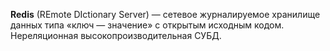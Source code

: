 **Redis** (REmote DIctionary Server) — сетевое журналируемое хранилище данных 
типа «ключ — значение» с открытым исходным кодом. Нереляционная высокопроизводительная СУБД.
